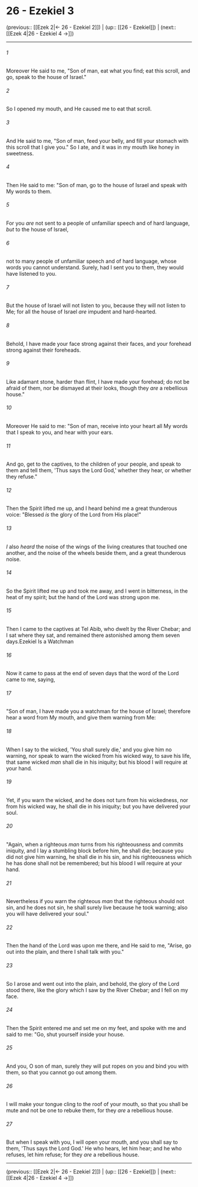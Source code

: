 # 26 - Ezekiel 3

(previous:: [[Ezek 2|← 26 - Ezekiel 2]]) | (up:: [[26 - Ezekiel]]) | (next:: [[Ezek 4|26 - Ezekiel 4 →]])

***


###### 1 
Moreover He said to me, "Son of man, eat what you find; eat this scroll, and go, speak to the house of Israel." 

###### 2 
So I opened my mouth, and He caused me to eat that scroll. 

###### 3 
And He said to me, "Son of man, feed your belly, and fill your stomach with this scroll that I give you." So I ate, and it was in my mouth like honey in sweetness. 

###### 4 
Then He said to me: "Son of man, go to the house of Israel and speak with My words to them. 

###### 5 
For you _are_ not sent to a people of unfamiliar speech and of hard language, _but_ to the house of Israel, 

###### 6 
not to many people of unfamiliar speech and of hard language, whose words you cannot understand. Surely, had I sent you to them, they would have listened to you. 

###### 7 
But the house of Israel will not listen to you, because they will not listen to Me; for all the house of Israel _are_ impudent and hard-hearted. 

###### 8 
Behold, I have made your face strong against their faces, and your forehead strong against their foreheads. 

###### 9 
Like adamant stone, harder than flint, I have made your forehead; do not be afraid of them, nor be dismayed at their looks, though they _are_ a rebellious house." 

###### 10 
Moreover He said to me: "Son of man, receive into your heart all My words that I speak to you, and hear with your ears. 

###### 11 
And go, get to the captives, to the children of your people, and speak to them and tell them, 'Thus says the Lord God,' whether they hear, or whether they refuse." 

###### 12 
Then the Spirit lifted me up, and I heard behind me a great thunderous voice: "Blessed _is_ the glory of the Lord from His place!" 

###### 13 
_I_ also _heard_ the noise of the wings of the living creatures that touched one another, and the noise of the wheels beside them, and a great thunderous noise. 

###### 14 
So the Spirit lifted me up and took me away, and I went in bitterness, in the heat of my spirit; but the hand of the Lord was strong upon me. 

###### 15 
Then I came to the captives at Tel Abib, who dwelt by the River Chebar; and I sat where they sat, and remained there astonished among them seven days.Ezekiel Is a Watchman 

###### 16 
Now it came to pass at the end of seven days that the word of the Lord came to me, saying, 

###### 17 
"Son of man, I have made you a watchman for the house of Israel; therefore hear a word from My mouth, and give them warning from Me: 

###### 18 
When I say to the wicked, 'You shall surely die,' and you give him no warning, nor speak to warn the wicked from his wicked way, to save his life, that same wicked _man_ shall die in his iniquity; but his blood I will require at your hand. 

###### 19 
Yet, if you warn the wicked, and he does not turn from his wickedness, nor from his wicked way, he shall die in his iniquity; but you have delivered your soul. 

###### 20 
"Again, when a righteous _man_ turns from his righteousness and commits iniquity, and I lay a stumbling block before him, he shall die; because you did not give him warning, he shall die in his sin, and his righteousness which he has done shall not be remembered; but his blood I will require at your hand. 

###### 21 
Nevertheless if you warn the righteous _man_ that the righteous should not sin, and he does not sin, he shall surely live because he took warning; also you will have delivered your soul." 

###### 22 
Then the hand of the Lord was upon me there, and He said to me, "Arise, go out into the plain, and there I shall talk with you." 

###### 23 
So I arose and went out into the plain, and behold, the glory of the Lord stood there, like the glory which I saw by the River Chebar; and I fell on my face. 

###### 24 
Then the Spirit entered me and set me on my feet, and spoke with me and said to me: "Go, shut yourself inside your house. 

###### 25 
And you, O son of man, surely they will put ropes on you and bind you with them, so that you cannot go out among them. 

###### 26 
I will make your tongue cling to the roof of your mouth, so that you shall be mute and not be one to rebuke them, for they _are_ a rebellious house. 

###### 27 
But when I speak with you, I will open your mouth, and you shall say to them, 'Thus says the Lord God.' He who hears, let him hear; and he who refuses, let him refuse; for they _are_ a rebellious house.

***

(previous:: [[Ezek 2|← 26 - Ezekiel 2]]) | (up:: [[26 - Ezekiel]]) | (next:: [[Ezek 4|26 - Ezekiel 4 →]])
